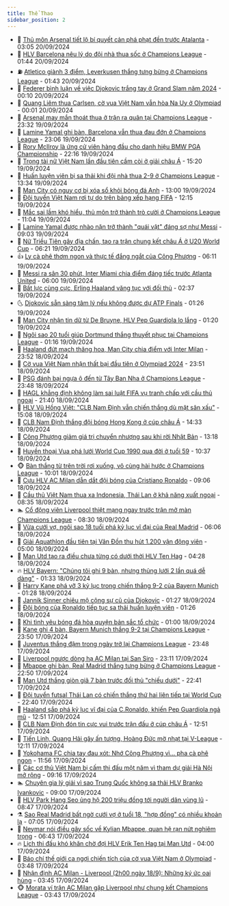 ```yaml
---
title: Thể Thao
sidebar_position: 2
---
```


<!-- dantri-the-thao:START -->
- 🎡 [Thủ môn Arsenal tiết lộ bí quyết cản phá phạt đền trước Atalanta](https://dantri.com.vn/the-thao/thu-mon-arsenal-tiet-lo-bi-quyet-can-pha-phat-den-truoc-atalanta-20240920094531081.htm) - 03:05 20/09/2024
- 💯 [HLV Barcelona nêu lý do đội nhà thua sốc ở Champions League](https://dantri.com.vn/the-thao/hlv-barcelona-neu-ly-do-doi-nha-thua-soc-o-champions-league-20240920083944990.htm) - 01:44 20/09/2024
- ⛽️ [Atletico giành 3 điểm, Leverkusen thắng tưng bừng ở Champions League](https://dantri.com.vn/the-thao/atletico-gianh-3-diem-leverkusen-thang-tung-bung-o-champions-league-20240920080207864.htm) - 01:43 20/09/2024
- 💃 [Federer bình luận về việc Djokovic trắng tay ở Grand Slam năm 2024](https://dantri.com.vn/the-thao/federer-binh-luan-ve-viec-djokovic-trang-tay-o-grand-slam-nam-2024-20240920070450825.htm) - 00:10 20/09/2024
- 🌈 [Quang Liêm thua Carlsen, cờ vua Việt Nam vẫn hòa Na Uy ở Olympiad](https://dantri.com.vn/the-thao/quang-liem-thua-carlsen-co-vua-viet-nam-van-hoa-na-uy-o-olympiad-20240920065859431.htm) - 00:01 20/09/2024
- 🦅 [Arsenal may mắn thoát thua ở trận ra quân tại Champions League](https://dantri.com.vn/the-thao/arsenal-may-man-thoat-thua-o-tran-ra-quan-tai-champions-league-20240920063200608.htm) - 23:32 19/09/2024
- 🌝 [Lamine Yamal ghi bàn, Barcelona vẫn thua đau đớn ở Champions League](https://dantri.com.vn/the-thao/lamine-yamal-ghi-ban-barcelona-van-thua-dau-don-o-champions-league-20240920060628275.htm) - 23:06 19/09/2024
- 🚀 [Rory McIlroy là ứng cử viên hàng đầu cho danh hiệu BMW PGA Championship](https://dantri.com.vn/the-thao/rory-mcilroy-la-ung-cu-vien-hang-dau-cho-danh-hieu-bmw-pga-championship-20240919120500449.htm) - 22:16 19/09/2024
- 🎉 [Trọng tài nữ Việt Nam lần đầu tiên cầm còi ở giải châu Á](https://dantri.com.vn/the-thao/trong-tai-nu-viet-nam-lan-dau-tien-cam-coi-o-giai-chau-a-20240919221632227.htm) - 15:20 19/09/2024
- 📝 [Huấn luyện viên bị sa thải khi đội nhà thua 2-9 ở Champions League](https://dantri.com.vn/the-thao/huan-luyen-vien-bi-sa-thai-khi-doi-nha-thua-2-9-o-champions-league-20240919202030086.htm) - 13:34 19/09/2024
- 🦄 [Man City có nguy cơ bị xóa sổ khỏi bóng đá Anh](https://dantri.com.vn/the-thao/man-city-co-nguy-co-bi-xoa-so-khoi-bong-da-anh-20240919200043655.htm) - 13:00 19/09/2024
- 🎉 [Đội tuyển Việt Nam rơi tự do trên bảng xếp hạng FIFA](https://dantri.com.vn/the-thao/doi-tuyen-viet-nam-roi-tu-do-tren-bang-xep-hang-fifa-20240919172330048.htm) - 12:15 19/09/2024
- 💼 [Mắc sai lầm khó hiểu, thủ môn trở thành trò cười ở Champions League](https://dantri.com.vn/the-thao/mac-sai-lam-kho-hieu-thu-mon-tro-thanh-tro-cuoi-o-champions-league-20240919170423907.htm) - 11:04 19/09/2024
- 🤡 [Lamine Yamal được nhào nặn trở thành &quot;quái vật&quot; đáng sợ như Messi](https://dantri.com.vn/the-thao/lamine-yamal-duoc-nhao-nan-tro-thanh-quai-vat-dang-so-nhu-messi-20240919125424351.htm) - 09:03 19/09/2024
- 🦆 [Nữ Triều Tiên gây địa chấn, tạo ra trận chung kết châu Á ở U20 World Cup](https://dantri.com.vn/the-thao/nu-trieu-tien-gay-dia-chan-tao-ra-tran-chung-ket-chau-a-o-u20-world-cup-20240919132109923.htm) - 06:21 19/09/2024
- 👍 [Ly cà phê thơm ngon và thực tế đắng ngắt của Công Phượng](https://dantri.com.vn/the-thao/ly-ca-phe-thom-ngon-va-thuc-te-dang-ngat-cua-cong-phuong-20240918215153171.htm) - 06:11 19/09/2024
- 💼 [Messi ra sân 30 phút, Inter Miami chia điểm đáng tiếc trước Atlanta United](https://dantri.com.vn/the-thao/messi-ra-san-30-phut-inter-miami-chia-diem-dang-tiec-truoc-atlanta-united-20240919123337402.htm) - 06:00 19/09/2024
- 🦒 [Bất lực cùng cực, Erling Haaland văng tục với đối thủ](https://dantri.com.vn/the-thao/bat-luc-cung-cuc-erling-haaland-vang-tuc-voi-doi-thu-20240919093529861.htm) - 02:37 19/09/2024
- 🌜 [Djokovic sẵn sàng tâm lý nếu không được dự ATP Finals](https://dantri.com.vn/the-thao/djokovic-san-sang-tam-ly-neu-khong-duoc-du-atp-finals-20240919082430308.htm) - 01:26 19/09/2024
- 🦆 [Man City nhận tin dữ từ De Bruyne, HLV Pep Guardiola lo lắng](https://dantri.com.vn/the-thao/man-city-nhan-tin-du-tu-de-bruyne-hlv-pep-guardiola-lo-lang-20240919075206168.htm) - 01:20 19/09/2024
- 💪 [Ngôi sao 20 tuổi giúp Dortmund thắng thuyết phục tại Champions League](https://dantri.com.vn/the-thao/ngoi-sao-20-tuoi-giup-dortmund-thang-thuyet-phuc-tai-champions-league-20240919073724519.htm) - 01:16 19/09/2024
- 🧠 [Haaland đứt mạch thăng hoa, Man City chia điểm với Inter Milan](https://dantri.com.vn/the-thao/haaland-dut-mach-thang-hoa-man-city-chia-diem-voi-inter-milan-20240919064916476.htm) - 23:52 18/09/2024
- 🦄 [Cờ vua Việt Nam nhận thất bại đầu tiên ở Olympiad 2024](https://dantri.com.vn/the-thao/co-vua-viet-nam-nhan-that-bai-dau-tien-o-olympiad-2024-20240919064622884.htm) - 23:51 18/09/2024
- 🥸 [PSG đánh bại ngựa ô đến từ Tây Ban Nha ở Champions League](https://dantri.com.vn/the-thao/psg-danh-bai-ngua-o-den-tu-tay-ban-nha-o-champions-league-20240919064451062.htm) - 23:48 18/09/2024
- 🤠 [HAGL khẳng định không làm sai luật FIFA vụ tranh chấp với cầu thủ ngoại](https://dantri.com.vn/the-thao/hagl-khang-dinh-khong-lam-sai-luat-fifa-vu-tranh-chap-voi-cau-thu-ngoai-20240918234137893.htm) - 21:40 18/09/2024
- 👺 [HLV Vũ Hồng Việt: &quot;CLB Nam Định vẫn chiến thắng dù mặt sân xấu&quot;](https://dantri.com.vn/the-thao/hlv-vu-hong-viet-clb-nam-dinh-van-chien-thang-du-mat-san-xau-20240918220801674.htm) - 15:08 18/09/2024
- 📝 [CLB Nam Định thắng đội bóng Hong Kong ở cúp châu Á](https://dantri.com.vn/the-thao/clb-nam-dinh-thang-doi-bong-hong-kong-o-cup-chau-a-20240918213926075.htm) - 14:33 18/09/2024
- 🦆 [Công Phượng giảm giá trị chuyển nhượng sau khi rời Nhật Bản](https://dantri.com.vn/the-thao/cong-phuong-giam-gia-tri-chuyen-nhuong-sau-khi-roi-nhat-ban-20240918164628140.htm) - 13:18 18/09/2024
- 🥳 [Huyền thoại Vua phá lưới World Cup 1990 qua đời ở tuổi 59](https://dantri.com.vn/the-thao/huyen-thoai-vua-pha-luoi-world-cup-1990-qua-doi-o-tuoi-59-20240918173541817.htm) - 10:37 18/09/2024
- 🐵 [Bàn thắng từ trên trời rơi xuống, vô cùng hài hước ở Champions League](https://dantri.com.vn/the-thao/ban-thang-tu-tren-troi-roi-xuong-vo-cung-hai-huoc-o-champions-league-20240918170106866.htm) - 10:01 18/09/2024
- 🤩 [Cựu HLV AC Milan dẫn dắt đội bóng của Cristiano Ronaldo](https://dantri.com.vn/the-thao/cuu-hlv-ac-milan-dan-dat-doi-bong-cua-cristiano-ronaldo-20240918154938864.htm) - 09:06 18/09/2024
- 🤠 [Cầu thủ Việt Nam thua xa Indonesia, Thái Lan ở khả năng xuất ngoại](https://dantri.com.vn/the-thao/cau-thu-viet-nam-thua-xa-indonesia-thai-lan-o-kha-nang-xuat-ngoai-20240918124709353.htm) - 08:35 18/09/2024
- 🏊 [Cổ động viên Liverpool thiệt mạng ngay trước trận mở màn Champions League](https://dantri.com.vn/the-thao/co-dong-vien-liverpool-thiet-mang-ngay-truoc-tran-mo-man-champions-league-20240918140756281.htm) - 08:30 18/09/2024
- 🗽 [Vừa cưới vợ, ngôi sao 18 tuổi phá kỷ lục vĩ đại của Real Madrid](https://dantri.com.vn/the-thao/vua-cuoi-vo-ngoi-sao-18-tuoi-pha-ky-luc-vi-dai-cua-real-madrid-20240918130533921.htm) - 06:06 18/09/2024
- 🚀 [Giải Aquathlon đầu tiên tại Vân Đồn thu hút 1.200 vận động viên](https://dantri.com.vn/the-thao/giai-aquathlon-dau-tien-tai-van-don-thu-hut-1200-van-dong-vien-20240918113018893.htm) - 05:00 18/09/2024
- 🎉 [Man Utd tạo ra điều chưa từng có dưới thời HLV Ten Hag](https://dantri.com.vn/the-thao/man-utd-tao-ra-dieu-chua-tung-co-duoi-thoi-hlv-ten-hag-20240918112809969.htm) - 04:28 18/09/2024
- 🔥 [HLV Bayern: &quot;Chúng tôi ghi 9 bàn, nhưng thủng lưới 2 lần quá dễ dàng&quot;](https://dantri.com.vn/the-thao/hlv-bayern-chung-toi-ghi-9-ban-nhung-thung-luoi-2-lan-qua-de-dang-20240918074549196.htm) - 01:33 18/09/2024
- 🎉 [Harry Kane phá vỡ 3 kỷ lục trong chiến thắng 9-2 của Bayern Munich](https://dantri.com.vn/the-thao/harry-kane-pha-vo-3-ky-luc-trong-chien-thang-9-2-cua-bayern-munich-20240918080402623.htm) - 01:28 18/09/2024
- 🎡 [Jannik Sinner chiêu mộ cộng sự cũ của Djokovic](https://dantri.com.vn/the-thao/jannik-sinner-chieu-mo-cong-su-cu-cua-djokovic-20240918090015028.htm) - 01:27 18/09/2024
- 🐻 [Đội bóng của Ronaldo tiếp tục sa thải huấn luyện viên](https://dantri.com.vn/the-thao/doi-bong-cua-ronaldo-tiep-tuc-sa-thai-huan-luyen-vien-20240918085008302.htm) - 01:26 18/09/2024
- 🌊 [Khi tình yêu bóng đá hòa quyện bản sắc tổ chức](https://dantri.com.vn/the-thao/khi-tinh-yeu-bong-da-hoa-quyen-ban-sac-to-chuc-20240917214601660.htm) - 01:00 18/09/2024
- 💃 [Kane ghi 4 bàn, Bayern Munich thắng 9-2 tại Champions League](https://dantri.com.vn/the-thao/kane-ghi-4-ban-bayern-munich-thang-9-2-tai-champions-league-20240918064620042.htm) - 23:50 17/09/2024
- 🤔 [Juventus thắng đậm trong ngày trở lại Champions League](https://dantri.com.vn/the-thao/juventus-thang-dam-trong-ngay-tro-lai-champions-league-20240918064748229.htm) - 23:48 17/09/2024
- 🤭 [Liverpool ngược dòng hạ AC Milan tại San Siro](https://dantri.com.vn/the-thao/liverpool-nguoc-dong-ha-ac-milan-tai-san-siro-20240918061143319.htm) - 23:11 17/09/2024
- 👹 [Mbappe ghi bàn, Real Madrid thắng tưng bừng ở Champions League](https://dantri.com.vn/the-thao/mbappe-ghi-ban-real-madrid-thang-tung-bung-o-champions-league-20240918055014905.htm) - 22:50 17/09/2024
- 🗽 [Man Utd thắng giòn giã 7 bàn trước đối thủ &quot;chiếu dưới&quot;](https://dantri.com.vn/the-thao/man-utd-thang-gion-gia-7-ban-truoc-doi-thu-chieu-duoi-20240918054149335.htm) - 22:41 17/09/2024
- 🥳 [Đội tuyển futsal Thái Lan có chiến thắng thứ hai liên tiếp tại World Cup](https://dantri.com.vn/the-thao/doi-tuyen-futsal-thai-lan-co-chien-thang-thu-hai-lien-tiep-tai-world-cup-20240917230120975.htm) - 22:40 17/09/2024
- 💃 [Haaland sắp phá kỷ lục vĩ đại của C.Ronaldo, khiến Pep Guardiola ngả mũ](https://dantri.com.vn/the-thao/haaland-sap-pha-ky-luc-vi-dai-cua-cronaldo-khien-pep-guardiola-nga-mu-20240917193602873.htm) - 12:51 17/09/2024
- 🧰 [CLB Nam Định đón tin cực vui trước trận đấu ở cúp châu Á](https://dantri.com.vn/the-thao/clb-nam-dinh-don-tin-cuc-vui-truoc-tran-dau-o-cup-chau-a-20240917195003535.htm) - 12:51 17/09/2024
- 💪 [Tiến Linh, Quang Hải gây ấn tượng, Hoàng Đức mờ nhạt tại V-League](https://dantri.com.vn/the-thao/tien-linh-quang-hai-gay-an-tuong-hoang-duc-mo-nhat-tai-v-league-20240917121755728.htm) - 12:11 17/09/2024
- 🚀 [Yokohama FC chia tay đau xót: Nhớ Công Phượng vì… pha cà phê ngon](https://dantri.com.vn/the-thao/yokohama-fc-chia-tay-dau-xot-nho-cong-phuong-vi-pha-ca-phe-ngon-20240917185604119.htm) - 11:56 17/09/2024
- 🤠 [Các cơ thủ Việt Nam bị cấm thi đấu một năm vì tham dự giải Hà Nội mở rộng](https://dantri.com.vn/the-thao/cac-co-thu-viet-nam-bi-cam-thi-dau-mot-nam-vi-tham-du-giai-ha-noi-mo-rong-20240917160920697.htm) - 09:16 17/09/2024
- 🏊 [Chuyên gia lý giải vì sao Trung Quốc không sa thải HLV Branko Ivankovic](https://dantri.com.vn/the-thao/chuyen-gia-ly-giai-vi-sao-trung-quoc-khong-sa-thai-hlv-branko-ivankovic-20240917134943091.htm) - 09:00 17/09/2024
- 🦄 [HLV Park Hang Seo ủng hộ 200 triệu đồng tới người dân vùng lũ](https://dantri.com.vn/the-thao/hlv-park-hang-seo-ung-ho-200-trieu-dong-toi-nguoi-dan-vung-lu-20240917154335187.htm) - 08:47 17/09/2024
- ⚗️ [Sao Real Madrid bất ngờ cưới vợ ở tuổi 18, &quot;hợp đồng&quot; có nhiều khoản lạ](https://dantri.com.vn/the-thao/sao-real-madrid-bat-ngo-cuoi-vo-o-tuoi-18-hop-dong-co-nhieu-khoan-la-20240917140543293.htm) - 07:05 17/09/2024
- 🥷 [Neymar nói điều gây sốc về Kylian Mbappe, quan hệ rạn nứt nghiêm trọng](https://dantri.com.vn/the-thao/neymar-noi-dieu-gay-soc-ve-kylian-mbappe-quan-he-ran-nut-nghiem-trong-20240917114414308.htm) - 06:43 17/09/2024
- 🔥 [Lịch thi đấu khó khăn chờ đợi HLV Erik Ten Hag tại Man Utd](https://dantri.com.vn/the-thao/lich-thi-dau-kho-khan-cho-doi-hlv-erik-ten-hag-tai-man-utd-20240917085953961.htm) - 04:00 17/09/2024
- 🦅 [Báo chí thế giới ca ngợi chiến tích của cờ vua Việt Nam ở Olympiad](https://dantri.com.vn/the-thao/bao-chi-the-gioi-ca-ngoi-chien-tich-cua-co-vua-viet-nam-o-olympiad-20240917101428013.htm) - 03:48 17/09/2024
- 🌝 [Nhận định AC Milan - Liverpool &lpar;2h00 ngày 18/9&rpar;: Những ký ức oai hùng](https://dantri.com.vn/the-thao/nhan-dinh-ac-milan-liverpool-2h00-ngay-189-nhung-ky-uc-oai-hung-20240917100157812.htm) - 03:45 17/09/2024
- 🐵 [Morata ví trận AC Milan gặp Liverpool như chung kết Champions League](https://dantri.com.vn/the-thao/morata-vi-tran-ac-milan-gap-liverpool-nhu-chung-ket-champions-league-20240917093118629.htm) - 03:43 17/09/2024<!-- dantri-the-thao:END -->
